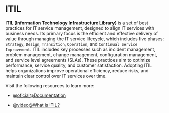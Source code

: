 # ITIL

**ITIL (Information Technology Infrastructure Library)** is a set of best practices for IT service management, designed to align IT services with business needs. Its primary focus is the efficient and effective delivery of value through managing the IT service lifecycle, which includes five phases: `Strategy`, `Design`, `Transition`, `Operation`, and `Continual Service Improvement`. ITIL includes key processes such as incident management, problem management, change management, configuration management, and service level agreements (SLAs). These practices aim to optimize performance, service quality, and customer satisfaction. Adopting ITIL helps organizations improve operational efficiency, reduce risks, and maintain clear control over IT services over time.

Visit the following resources to learn more:

- [@oficial@Documentation](https://www.axelos.com/certifications/itil-service-management/itil-4-foundation)

- [@video@What is ITIL?](https://www.youtube.com/watch?v=wgnpfMK8vDk)

